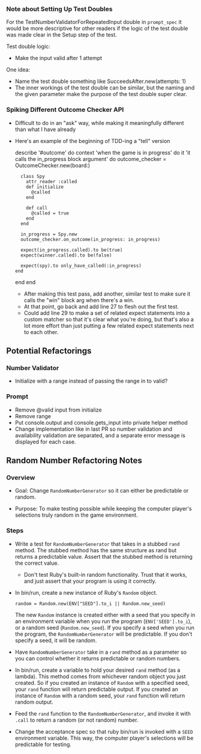 ### Note about Setting Up Test Doubles

For the TestNumberValidatorForRepeatedInput double in `prompt_spec` it would be more descriptive for other readers
if the logic of the test double was made clear in the Setup step of the test. 

Test double logic:
- Make the input valid after 1 attempt

One idea:
- Name the test double something like SucceedsAfter.new(attempts: 1)
- The inner workings of the test double can be similar, but the naming and the given parameter
    make the purpose of the test double super clear. 

### Spiking Different Outcome Checker API

- Difficult to do in an "ask" way, while making it meaningfully different than what I have already
- Here's an example of the beginning of TDD-ing a "tell" version

  describe '#outcome' do
    context 'when the game is in progress' do
      it 'it calls the in_progress block argument' do
        outcome_checker = OutcomeChecker.new(board:)

        class Spy
          attr_reader :called
          def initialize
            @called
          end

          def call
            @called = true
          end
        end

        in_progress = Spy.new
        outcome_checker.on_outcome(in_progress: in_progress)

        expect(in_progress.called).to be(true)
        expect(winner.called).to be(false)

        expect(spy).to only_have_called(:in_progress)
      end
    end
  end

  - After making this test pass, add another, similar test to make sure it calls the "win" block arg when there's a win.
  - At that point, go back and add line 27 to flesh out the first test. 
  - Could add line 29 to make a set of related expect statements into a custom matcher so that it's clear what you're doing, but that's also a lot more effort
    than just putting a few related expect statements next to each other. 


## Potential Refactorings

### Number Validator

- Initialize with a range instead of passing the range in to valid?

### Prompt

- Remove @valid input from initialize
- Remove range
- Put console.output and console.gets_input into private helper method
- Change implementation like in last PR so number validation and availability validation are separated, and a separate error message is displayed for each case. 


## Random Number Refactoring Notes

### Overview

- Goal: Change `RandomNumberGenerator` so it can either be predictable or random.

- Purpose: To make testing possible while keeping the computer player's
  selections truly random in the game environment. 

### Steps

- Write a test for `RandomNumberGenerator` that takes in a stubbed `rand` method. The
  stubbed method has the same structure as rand but returns a predictable value. Assert that the stubbed method is returning the correct value. 
  - Don't test Ruby's built-in random functionality. Trust that it works, and just assert
    that your program is using it correctly. 

- In bin/run, create a new instance of Ruby's `Random` object.

  `random = Random.new(ENV["SEED"].to_i || Random.new_seed)`

  The new `Random` instance is created either with a seed that you specify in an environment variable when you run the program (`ENV['SEED'].to_i`), or a random seed (`Random.new_seed`). If you specify a seed when you run the program, the `RandomNumberGenerator` will be predictable. If you don't specify a seed, it will be random. 

- Have `RandomNumberGenerator` take in a `rand` method as a parameter so you can
  control whether it returns predictable or random numbers. 

- In bin/run, create a variable to hold your desired `rand` method (as a lambda). 
  This method comes from whichever random object you just created. So if you created an instance of `Random` with a specified seed, your `rand` function will return predictable output. If you created an instance of `Random` with a random seed, your `rand` function will return random output. 

- Feed the `rand` function to the `RandomNumberGenerator`, and invoke it with `.call`
  to return a random (or not random) number. 

- Change the acceptance spec so that ruby bin/run is invoked with a `SEED` environment
  variable. This way, the computer player's selections will be predictable for testing. 